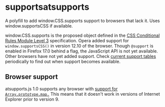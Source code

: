 supportsatsupports
==================

A polyfill to add window.CSS.supports support to browsers that lack it. Uses window.supportsCSS if available.

window.CSS.supports is the proposed object defined in the [CSS Conditional Rules Module Level 3](http://www.w3.org/TR/css3-conditional/) specification. Opera added support for `window.supportsCSS()` in version 12.10 of the browser. Though `@support` is enabled in Firefox 17.0 behind a flag, the JavaScript API is not yet available. Other browsers have not yet added support. Check [current support tables](http://caniuse.com/#search=supports) periodically to find out when support becomes available.

Browser support
-------------

atsupports.js 1.0 supports any browser with [support for `Array.prototype.map.`](http://kangax.github.com/es5-compat-table/) This means that it doesn't work in versions of Internet Explorer prior to version 9.
